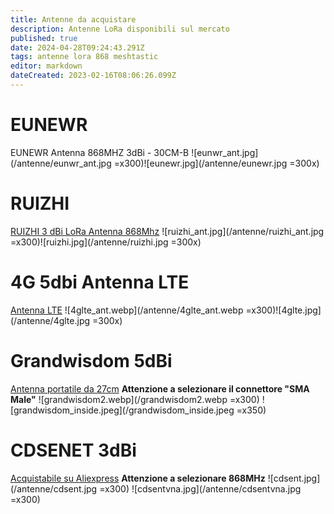 ```yaml
---
title: Antenne da acquistare
description: Antenne LoRa disponibili sul mercato
published: true
date: 2024-04-28T09:24:43.291Z
tags: antenne lora 868 meshtastic
editor: markdown
dateCreated: 2023-02-16T08:06:26.099Z
---
```


# EUNEWR
EUNEWR Antenna 868MHZ 3dBi - 30CM-B
![eunwr_ant.jpg](/antenne/eunwr_ant.jpg =x300)![eunewr.jpg](/antenne/eunewr.jpg =300x)

# RUIZHI
[RUIZHI 3 dBi LoRa Antenna 868Mhz](https://www.amazon.it/dp/B09KLTR3SL)
![ruizhi_ant.jpg](/antenne/ruizhi_ant.jpg =x300)![ruizhi.jpg](/antenne/ruizhi.jpg =300x)


# 4G 5dbi Antenna LTE
[Antenna LTE](https://it.aliexpress.com/item/32888310888.html)
![4glte_ant.webp](/antenne/4glte_ant.webp =x300)![4glte.jpg](/antenne/4glte.jpg =300x)

# Grandwisdom 5dBi
[Antenna portatile da 27cm](https://www.aliexpress.com/item/1005004357899957.html) 
**Attenzione a selezionare il connettore "SMA Male"**
![grandwisdom2.webp](/grandwisdom2.webp =x300) ![grandwisdom_inside.jpeg](/grandwisdom_inside.jpeg =x350)

# CDSENET 3dBi
[Acquistabile su Aliexpress](https://it.aliexpress.com/item/1005003251011643.html)
**Attenzione a selezionare 868MHz**
![cdsent.jpg](/antenne/cdsent.jpg =x300) ![cdsentvna.jpg](/antenne/cdsentvna.jpg =x300)